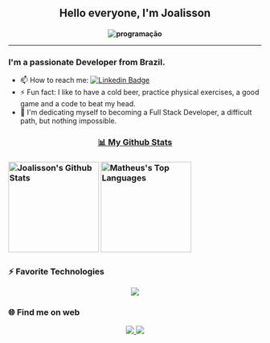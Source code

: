 <h2 align='center'>Hello everyone, I'm Joalisson </h2>

<h4 align='center'>

![programação](https://user-images.githubusercontent.com/44754105/179411124-b1170c31-91a6-4efd-bacb-34e7d8cb1e33.gif)


<hr>

<h3 >I'm a passionate Developer from Brazil.</h3>

</h4>

- 📫 How to reach me: [![Linkedin Badge](https://img.shields.io/badge/linkedin-%230077B5.svg?style=flat-square&logo=Linkedin&logoColor=white&link=https://www.linkedin.com/in/joalisson-marques-jgm/)](https://www.linkedin.com/in/joalisson-marques-jgm/)
- ⚡ Fun fact: I like to have a cold beer, practice physical exercises, a good game and a code to beat my head.
- 🤯 I'm dedicating myself to becoming a Full Stack Developer, a difficult path, but nothing impossible.

<div>
  <a href="https://github.com/joalissonmarques"  align="center">
     <h3>📊 My Github Stats <h3> 
      <a href="https://github.com/joalissonmarques"><img alt="Joalisson's Github Stats" src="https://github-readme-stats.vercel.app/api?username=JoalissonMarques&show_icons=true&count_private=true&theme=react&hide_border=true&bg_color=0D1117" height="180"  witdh="550" /></a>
      <a href="https://github.com/joalissonmarques"><img alt="Matheus's Top Languages" src="https://github-readme-stats.vercel.app/api/top-langs/?username=JoalissonMarques&langs_count=8&count_private=true&layout=compact&theme=react&hide_border=true&bg_color=0D1117" height="180"  witdh="550" /></a>
      <br/>
   </a>
</div>
  
<h3>⚡ Favorite Technologies</h3> 

<p align="center">
  <a href="https://skillicons.dev">
    <img src="https://skillicons.dev/icons?i=html,css,sass,bootstrap,js,react,php,mysql,postgres,figma,vscode,git" />
  </a>
</p>

<h3>🌐 Find me on web</h3> 
<p align="center">
  <a href="">
    <img src="https://skillicons.dev/icons?i=discord" /> 
  </a>
  <a href="https://www.linkedin.com/in/joalisson-marques-jgm/">
    <img src="https://skillicons.dev/icons?i=linkedin" />
  </a>
</p>
